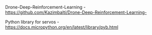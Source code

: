 
Drone-Deep-Reinforcement-Learning - https://github.com/Kazimbalti/Drone-Deep-Reinforcement-Learning-

Python library for servos - https://docs.micropython.org/en/latest/library/pyb.html


